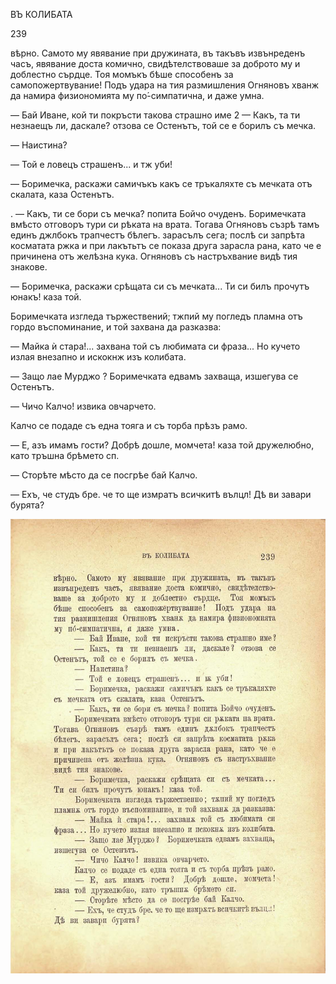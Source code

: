 ﻿ВЪ КОЛИБАТА

239

вѣрно. Самото му явявание при дружината, въ такъвъ извънреденъ часъ, явявание доста комично, свидѣтелствоваше за доброто му и доблестно сърдце. Тоя момъкъ бѣше способенъ за самопожертвувание! Подъ удара на тия размишления Огняновъ хванж да намира физиономията му по́-симпатична, и даже умна.

— Бай Иване, кой ти покръсти такова страшно име 2 — Какъ, та ти незнаещъ ли, даскале? отзова се Остенътъ, той се е борилъ съ мечка.

— Наистина?

— Той е ловецъ страшенъ... и тж уби!

— Боримечка, раскажи самичъкъ какъ се тръкаляхте съ мечката отъ скалата, каза Остенътъ.

. — Какъ, ти се бори съ мечка? попита Бойчо очуденъ. Боримечката вмѣсто отговоръ тури си рѣката на врата. Тогава Огняновъ съзрѣ тамъ единъ джлбокъ трапчестъ бѣлегъ. зарасълъ сега; послѣ си запрѣта косматата ржка и при лакътьтъ се показа друга зарасла рана, като че е причинена отъ желѣзна кука. Огняновъ съ настръхвание видѣ тия знакове.

— Боримечка, раскажи срѣщата си съ мечката... Ти си билъ прочутъ юнакъ! каза той.

Боримечката изгледа тържествений; тжпий му погледъ пламна отъ гордо въспоминание, и той захвана да разказва:

— Майка ѝ стара!... захвана той съ любимата си фраза... Но кучето излая внезапно и искокнж изъ колибата.

— Защо лае Мурджо ? Боримечката едвамъ захваща, изшегува се Остенътъ.

— Чичо Калчо! извика овчарчето.

Калчо се подаде съ една тояга и съ торба прѣзъ рамо.

— Е, азъ имамъ гости? Добрѣ дошле, момчета! каза той дружелюбно, като тръшна брѣмето сп.

— Сторѣте мѣсто да се посгрѣе бай Калчо.

— Ехъ, че студъ бре. че то ще измратъ всичкитѣ вълцл! Дѣ ви завари бурята?

![original](../images/270.jpg)

